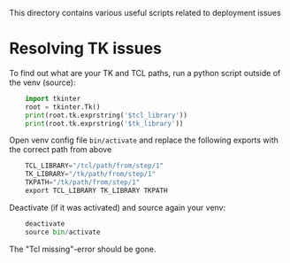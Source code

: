 This directory contains various useful scripts related
to deployment issues


# Resolving TK issues

To find out what are your TK and TCL paths,
run a python script outside of the venv (source):
```python
    import tkinter
    root = tkinter.Tk()
    print(root.tk.exprstring('$tcl_library'))
    print(root.tk.exprstring('$tk_library'))
```
Open venv config file `bin/activate` and replace
the following exports with the correct path from above
```python
    TCL_LIBRARY="/tcl/path/from/step/1"
    TK_LIBRARY="/tk/path/from/step/1"
    TKPATH="/tk/path/from/step/1"
    export TCL_LIBRARY TK_LIBRARY TKPATH
```
Deactivate (if it was activated) and source again your venv:
```python
    deactivate
    source bin/activate
```
The "Tcl missing"-error should be gone.

